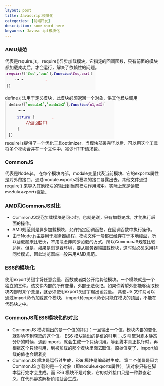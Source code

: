 ```yaml
---
layout: post
title: Javascript模块化
categories: [前端开发]
description: some word here
keywords: Javascript模块化
---
```


### AMD规范
代表是require.js，
require()异步加载模块，它指定的回调函数，只有前面的模块都加载成功后，才会运行，解决了依赖性的问题。
![](/images/web/w15.png)
<br>

define方法用于定义模块，此模块必须返回一个对象，供其他模块调用
<br>
![](/images/web/w16.png)
<br>
require.js提供了一个优化工具optimizer，当模块部署完毕以后，可以用这个工具将多个模块合并在一个文件中，减少HTTP请求数。


### CommonJS
代表是Node.js。
在每个模块内部，module变量代表当前模块。它的exports属性是对外的接口，通过module.exports将模块的接口暴露出去。其他文件通过 require() 来导入其他模块的输出到当前模块作用域中。实际上就是读取module.exports变量。
### AMD和CommonJS对比
- CommonJS规范加载模块是同步的，也就是说，只有加载完成，才能执行后面的操作。
- AMD规范则是异步加载模块，允许指定回调函数，在回调函数中执行操作。
- 由于Node.js主要用于服务器编程，模块文件一般都已经存在于本地硬盘，所以加载起来比较快，不用考虑非同步加载的方式，所以CommonJS规范比较适用。但是，如果是浏览器环境，要从服务器端加载模块，这时就必须采用非同步模式，因此浏览器端一般采用AMD规范。

### ES6的模块化

使用export关键字将任意变量、函数或者类公开给其他模块。一个模块就是一个独立的文件。该文件内部的所有变量，外部无法获取。如果你希望外部能够读取模块内部的某个变量，就必须使用export关键字输出该变量。
其他 JS 文件就可以通过import命令加载这个模块。
import和export命令只能在模块的顶层，不能在代码块之中。

### CommonJS和ES6模块化的对比
- CommonJS 模块输出的是一个值的拷贝：一旦输出一个值，模块内部的变化就影响不到获取的这个值。
ES6 模块输出的是值的引用：JS 引擎对脚本静态分析的时候，遇到import，就会生成一个只读引用。等到脚本真正执行时，再根据这个只读引用，到被加载的那个模块里面去取值。原始值变了，import加载的值也会跟着变
- CommonJS 模块是运行时生成，ES6 模块是编译时生成。
第二个差异是因为 CommonJS 加载的是一个对象（即module.exports属性），该对象只有在脚本运行完才会生成。而 ES6 模块不是对象，它的对外接口只是一种静态定义，在代码静态解析阶段就会生成。

